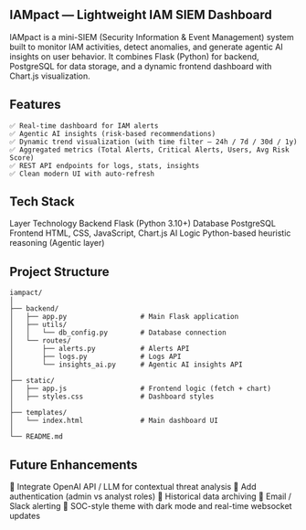 ## IAMpact — Lightweight IAM SIEM Dashboard

IAMpact is a mini-SIEM (Security Information & Event Management) system built to monitor IAM activities, detect anomalies, and generate agentic AI insights on user behavior.
It combines Flask (Python) for backend, PostgreSQL for data storage, and a dynamic frontend dashboard with Chart.js visualization.

## Features
```
✅ Real-time dashboard for IAM alerts
✅ Agentic AI insights (risk-based recommendations)
✅ Dynamic trend visualization (with time filter — 24h / 7d / 30d / 1y)
✅ Aggregated metrics (Total Alerts, Critical Alerts, Users, Avg Risk Score)
✅ REST API endpoints for logs, stats, insights
✅ Clean modern UI with auto-refresh
```

## Tech Stack

Layer	Technology
Backend	Flask (Python 3.10+)
Database	PostgreSQL
Frontend	HTML, CSS, JavaScript, Chart.js
AI Logic	Python-based heuristic reasoning (Agentic layer)

## Project Structure
```
iampact/
│
├── backend/
│   ├── app.py                  # Main Flask application
│   ├── utils/
│   │   └── db_config.py        # Database connection
│   └── routes/
│       ├── alerts.py           # Alerts API
│       ├── logs.py             # Logs API
│       └── insights_ai.py      # Agentic AI insights API
│
├── static/
│   ├── app.js                  # Frontend logic (fetch + chart)
│   ├── styles.css              # Dashboard styles
│
├── templates/
│   └── index.html              # Main dashboard UI
│
└── README.md
```

## Future Enhancements

🔹 Integrate OpenAI API / LLM for contextual threat analysis
🔹 Add authentication (admin vs analyst roles)
🔹 Historical data archiving
🔹 Email / Slack alerting
🔹 SOC-style theme with dark mode and real-time websocket updates

